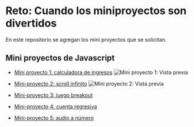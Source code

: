 # Reto: Cuando los miniproyectos son divertidos

En este repositorio se agregan los mini proyectos que se solicitan.

## Mini proyectos de Javascript

- [Mini proyecto 1: calculadora de ingresos](https://github.com/arcantu97/Reto-1---Nao/tree/main/JS/Mini%20proyecto%201:%20suma%20de%20ingresos)
  ![Mini proyecto 1: Vista previa](https://github.com/arcantu97/Reto-1---Nao/blob/main/JS/Mini%20proyecto%201%3A%20suma%20de%20ingresos/project_overview.png)

- [Mini-proyecto 2: scroll infinito]([https://github.com/arcantu97/Reto-1---Nao/tree/main/JS/Mini%20proyecto%201:%20suma%20de%20ingresos](https://github.com/arcantu97/DigitalNao-Reto-1/tree/main/JS/Mini-proyecto%202%3A%20scroll%20infinito))
  ![Mini proyecto 2: Vista previa](https://github.com/arcantu97/DigitalNao-Reto-1/blob/main/JS/Mini-proyecto%202%3A%20scroll%20infinito/project_over.gif)

- [Mini-proyecto 3: juego breakout]()
- [Mini-proyecto 4: cuenta regresiva]()
- [Mini-proyecto 5: audio a número]()
